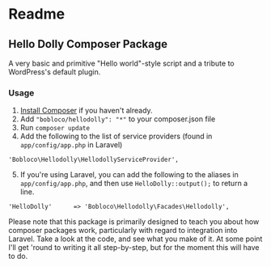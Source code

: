 # Readme

## Hello Dolly Composer Package

A very basic and primitive "Hello world"-style script and a tribute to WordPress's default plugin.

### Usage

1. [Install Composer](http://getcomposer.org) if you haven't already.
2. Add ```"bobloco/hellodolly": "*"``` to your composer.json file
3. Run ``` composer update ```
4. Add the following to the list of service providers (found in ```app/config/app.php``` in Laravel)
```
'Bobloco\Hellodolly\HellodollyServiceProvider',
```
5. If you're using Laravel, you can add the following to the aliases in ```app/config/app.php```, and then use ```HelloDolly::output();``` to return a line.
```
'HelloDolly'	  => 'Bobloco\Hellodolly\Facades\Hellodolly',
```

Please note that this package is primarily designed to teach you about how composer packages work, particularly with regard to integration into Laravel. Take a look at the code, and see what you make of it. At some point I'll get 'round to writing it all step-by-step, but for the moment this will have to do.